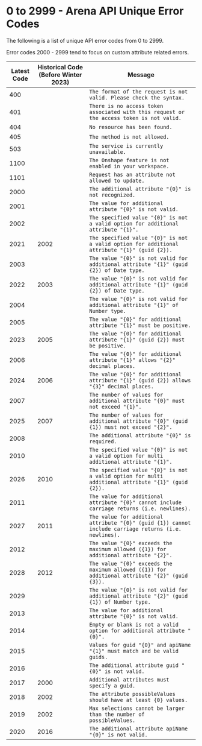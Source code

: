 # 0 to 2999 - Arena API Unique Error Codes
The following is a list of unique API error codes from 0 to 2999.

Error codes 2000 - 2999 tend to focus on custom attribute related errors.


| Latest Code<br> | Historical Code \(Before Winter 2023\)<br> | Message<br> |
|  --- |  --- |  --- | 
| 400<br> |   |  ```The format of the request is not valid. Please check the syntax.```  |
| 401<br> |   |  ```There is no access token associated with this request or the access token is not valid.```  |
| 404<br> |   |  ```No resource has been found.```  |
| 405<br> |   |  ```The method is not allowed.```  |
| 503<br> |   |  ```The service is currently unavailable.```  |
| 1100<br> |   |  ```The Onshape feature is not enabled in your workspace.```  |
| 1101<br> |   |  ```Request has an attribute not allowed to update.```  |
| 2000<br> |   |  ```The additional attribute "{0}" is not recognized.```  |
| 2001<br> |   |  ```The value for additional attribute "{0}" is not valid.```  |
| 2002<br> |   |  ```The specified value "{0}" is not a valid option for additional attribute "{1}".```  |
| 2021<br> | 2002<br> |  ```The specified value "{0}" is not a valid option for additional attribute "{1}" (guid {2}).```  |
| 2003<br> |   |  ```The value "{0}" is not valid for additional attribute "{1}" (guid {2}) of Date type.```  |
| 2022<br> | 2003<br> |  ```The value "{0}" is not valid for additional attribute "{1}" (guid {2}) of Date type.```  |
| 2004<br> |   |  ```The value "{0}" is not valid for additional attribute "{1}" of Number type.```  |
| 2005<br> |   |  ```The value "{0}" for additional attribute "{1}" must be positive.```  |
| 2023<br> | 2005<br> |  ```The value "{0}" for additional attribute "{1}" (guid {2}) must be positive.```  |
| 2006<br> |   |  ```The value "{0}" for additional attribute "{1}" allows "{2}" decimal places.```  |
| 2024<br> | 2006<br> |  ```The value "{0}" for additional attribute "{1}" (guid {2}) allows "{3}" decimal places.```  |
| 2007<br> |   |  ```The number of values for additional attribute "{0}" must not exceed "{1}".```  |
| 2025<br> | 2007<br> |  ```The number of values for additional attribute "{0}" (guid {1}) must not exceed "{2}".```  |
| 2008<br> |   |  ```The additional attribute "{0}" is required.```  |
| 2010<br> |   |  ```The specified value "{0}" is not a valid option for multi additional attribute "{1}".```  |
| 2026<br> | 2010<br> |  ```The specified value "{0}" is not a valid option for multi additional attribute "{1}" (guid {2}).```  |
| 2011<br> |   |  ```The value for additional attribute "{0}" cannot include carriage returns (i.e. newlines).```  |
| 2027<br> | 2011<br> |  ```The value for additional attribute "{0}" (guid {1}) cannot include carriage returns (i.e. newlines).```  |
| 2012<br> |   |  ```The value "{0}" exceeds the maximum allowed ({1}) for additional attribute "{2}".```  |
| 2028<br> | 2012<br> |  ```The value "{0}" exceeds the maximum allowed ({1}) for additional attribute "{2}" (guid {3}).```  |
| 2029<br> |   |  ```The value "{0}" is not valid for additional attribute "{2}" (guid {1}) of Number type.```  |
| 2013<br> |   |  ```The value for additional attribute "{0}" is not valid.```  |
| 2014<br> |   |  ```Empty or blank is not a valid option for additional attribute "{0}".```  |
| 2015<br> |   |  ```Values for guid "{0}" and apiName "{1}" must match and be valid guids.```  |
| 2016<br> |   |  ```The additional attribute guid "{0}" is not valid.```  |
| 2017<br> | 2000<br> |  ```Additional attributes must specify a guid.```  |
| 2018<br> | 2002<br> |  ```The attribute possibleValues should have at least {0} values.```  |
| 2019<br> | 2002<br> |  ```Max selections cannot be larger than the number of possibleValues.```  |
| 2020<br> | 2016<br> |  ```The additional attribute apiName "{0}" is not valid.```  |

